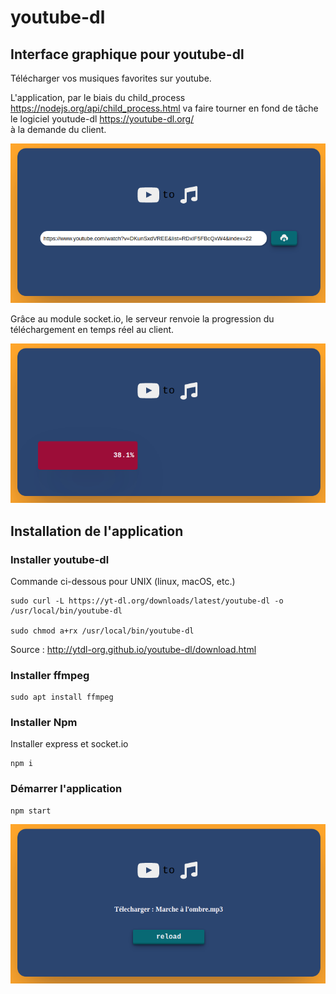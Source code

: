 # youtube-dl


## Interface graphique pour youtube-dl
Télécharger vos musiques favorites sur youtube.  

L'application,  par le biais du child_process https://nodejs.org/api/child_process.html 
va faire tourner en fond de tâche le logiciel youtude-dl https://youtube-dl.org/  
à la demande du client.

<img src="./doc/youtubedl-1.png">  

Grâce au module socket.io, le serveur renvoie la progression du téléchargement en temps réel au client.  

<img src="./doc/youtubedl-2.png">  

## Installation de l'application

### Installer youtube-dl

Commande ci-dessous pour UNIX (linux, macOS, etc.)
``` 
sudo curl -L https://yt-dl.org/downloads/latest/youtube-dl -o /usr/local/bin/youtube-dl

sudo chmod a+rx /usr/local/bin/youtube-dl
```
Source : http://ytdl-org.github.io/youtube-dl/download.html

### Installer ffmpeg

```
sudo apt install ffmpeg 
```

### Installer Npm
Installer express et socket.io

```
npm i 
```

### Démarrer l'application
```
npm start
```

<img src="./doc/youtubedl-3.png">  